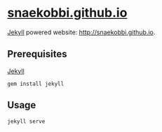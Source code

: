 # [snaekobbi.github.io][]
[Jekyll][] powered website: http://snaekobbi.github.io.

## Prerequisites
[Jekyll][]

    gem install jekyll

## Usage

    jekyll serve


[snaekobbi.github.io]: https://github.com/snaekobbi/snaekobbi.github.io
[jekyll]: http://jekyllrb.com
